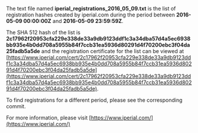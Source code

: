 The text file named **iperial_registrations_2016_05_09.txt** is the list of registration hashes created by iperial.com during the period between **2016-05-09 00:00:00Z** and **2016-05-09 23:59:59Z**.

The SHA 512 hash of the list is **2c17962f20953cfa229e338de33a9db9123ddf1c3a34dba57d4a5ec6938bb935e4b0dd708a5955b84f7ccb31ea5936d80291d4f70200ebc3f04da25fadb5a5de** and the registration certificate for the list can be viewed at [https://www.iperial.com/cert/2c17962f20953cfa229e338de33a9db9123ddf1c3a34dba57d4a5ec6938bb935e4b0dd708a5955b84f7ccb31ea5936d80291d4f70200ebc3f04da25fadb5a5de](https://www.iperial.com/cert/2c17962f20953cfa229e338de33a9db9123ddf1c3a34dba57d4a5ec6938bb935e4b0dd708a5955b84f7ccb31ea5936d80291d4f70200ebc3f04da25fadb5a5de).

To find registrations for a different period, please see the corresponding commit.

For more information, please visit [https://www.iperial.com/](https://www.iperial.com/)
